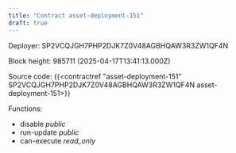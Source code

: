 ```yaml
---
title: "Contract asset-deployment-151"
draft: true
---
```

Deployer: SP2VCQJGH7PHP2DJK7Z0V48AGBHQAW3R3ZW1QF4N


 



Block height: 985711 (2025-04-17T13:41:13.000Z)

Source code: {{<contractref "asset-deployment-151" SP2VCQJGH7PHP2DJK7Z0V48AGBHQAW3R3ZW1QF4N asset-deployment-151>}}

Functions:

* disable _public_
* run-update _public_
* can-execute _read_only_
